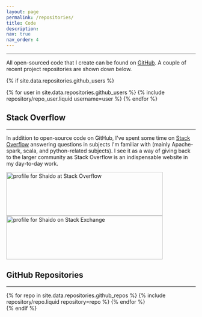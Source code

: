 ```yaml
---
layout: page
permalink: /repositories/
title: Code
description:
nav: true
nav_order: 4
---
```


---

All open-sourced code that I create can be found on [GitHub](https://github.com/shaido987). A couple of recent project repositories are shown down below.

{% if site.data.repositories.github_users %}

<div class="repositories d-flex flex-wrap flex-md-row flex-column justify-content-sm-center align-items-center">
  {% for user in site.data.repositories.github_users %}
    {% include repository/repo_user.liquid username=user %}
  {% endfor %}
</div>

## Stack Overflow
---

In addition to open-source code on GitHub, I've spent some time on [Stack Overflow](https://stackoverflow.com/users/7579547/shaido) answering questions in subjects I'm familiar with (mainly Apache-spark, scala, and python-related subjects). I see it as a way of giving back to the larger community as Stack Overflow is an indispensable website in my day-to-day work.

<div class="row justify-content-sm-center">
  <a href="https://stackoverflow.com/users/7579547/shaido"><img src="https://stackoverflow.com/users/flair/7579547.png" width="416" height="116" alt="profile for Shaido at Stack Overflow" title="profile for Shaido at Stack Overflow"></a>
  <a href="https://stackexchange.com/users/10271255"><img src="https://stackexchange.com/users/flair/10271255.png" width="416" height="116" alt="profile for Shaido on Stack Exchange" title="profile for Shaido on Stack Exchange"></a>
</div>

## GitHub Repositories
---

<div class="repositories d-flex flex-wrap flex-md-row flex-column justify-content-between align-items-center">
  {% for repo in site.data.repositories.github_repos %}
    {% include repository/repo.liquid repository=repo %}
  {% endfor %}
</div>
{% endif %}

